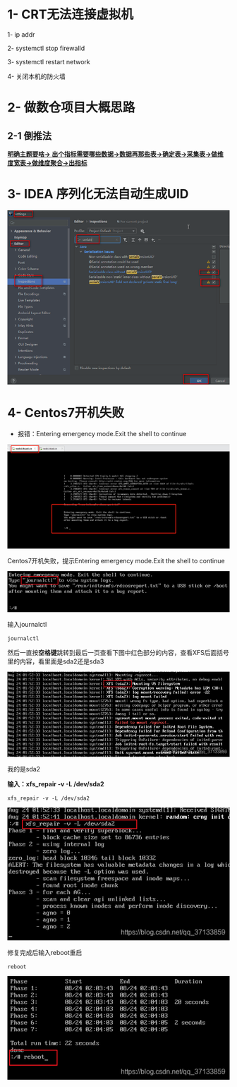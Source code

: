 # 1- CRT无法连接虚拟机

1- ip addr

2- systemctl stop firewalld

3- systemctl restart network

4- 关闭本机的防火墙

# 2- 做数仓项目大概思路

## 2-1 倒推法

**[明确主题要啥-> 出个指标需要哪些数据->数据再那些表->确定表->采集表->做维度宽表->做维度聚合->出指标](https://github.com/th9195/Notes/blob/master/大数据/12-项目03-客快物流)**



# 3- IDEA 序列化无法自动生成UID

![image-20210628162936480](images/image-20210628162936480.png)



# 4- Centos7开机失败

- 报错：Entering emergency mode.Exit the shell to continue

![image-20210705092037601](images/image-20210705092037601.png)

Centos7开机失败，提示Entering emergency mode.Exit the shell to continue

![20200824100904301](images/20200824100904301.png)

输入journalctl

```
journalctl
```

然后一直按**空格键**跳转到最后一页查看下图中红色部分的内容，查看XFS后面括号里的内容，看里面是sda2还是sda3



![202008241003025](images/202008241003025.png)

我的是sda2 

**输入：xfs_repair -v -L /dev/sda2**

```
xfs_repair -v -L /dev/sda2
```

![20200824100423455](images/20200824100423455.png)



修复完成后输入reboot重启

```
reboot
```

![20200824100518660](images/20200824100518660.png)